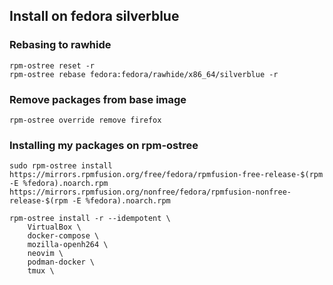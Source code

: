## Install on fedora silverblue

### Rebasing to rawhide
```
rpm-ostree reset -r
rpm-ostree rebase fedora:fedora/rawhide/x86_64/silverblue -r
```

### Remove packages from base image
```
rpm-ostree override remove firefox
```

### Installing my packages on rpm-ostree
```
sudo rpm-ostree install https://mirrors.rpmfusion.org/free/fedora/rpmfusion-free-release-$(rpm -E %fedora).noarch.rpm https://mirrors.rpmfusion.org/nonfree/fedora/rpmfusion-nonfree-release-$(rpm -E %fedora).noarch.rpm

rpm-ostree install -r --idempotent \
    VirtualBox \
    docker-compose \
    mozilla-openh264 \
    neovim \
    podman-docker \
    tmux \
```
